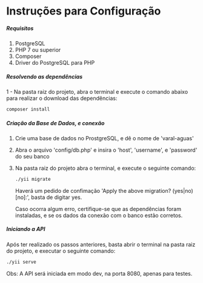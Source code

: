 # Instruções para Configuração

##### Requisitos

1. PostgreSQL
2. PHP 7 ou superior
3. Composer
4. Driver do PostgreSQL para PHP

##### Resolvendo as dependências

1 - Na pasta raiz do projeto, abra o terminal e execute o comando abaixo para realizar o download das dependências:

```bash
composer install
```

##### Criação da Base de Dados, e conexão

1. Crie uma base de dados no ProstgreSQL, e dê o nome de 'varal-aguas'

2. Abra o arquivo 'config/db.php' e insira o 'host', 'username', e 'password' do seu banco

3. Na pasta raiz do projeto abra o terminal, e execute o seguinte comando: 

   ```bash
   ./yii migrate
   ```

   Haverá um pedido de confimação 'Apply the above migration? (yes|no) [no]:', basta de digitar yes.

   Caso ocorra algum erro, certifique-se que as dependências foram instaladas, e se os dados da conexão com o banco estão corretos.

##### Iniciando a API

Após ter realizado os passos anteriores, basta abrir o terminal na pasta raiz do projeto, e executar o seguinte comando:

```bash
./yii serve
```

Obs: A API será iniciada em modo dev, na porta 8080, apenas para testes.